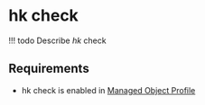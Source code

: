 # hk check

<!-- prettier-ignore -->
!!! todo
    Describe *hk* check

## Requirements

* hk check is enabled in [Managed Object Profile](../../../reference/concepts/managed-object-profile/index.md)
